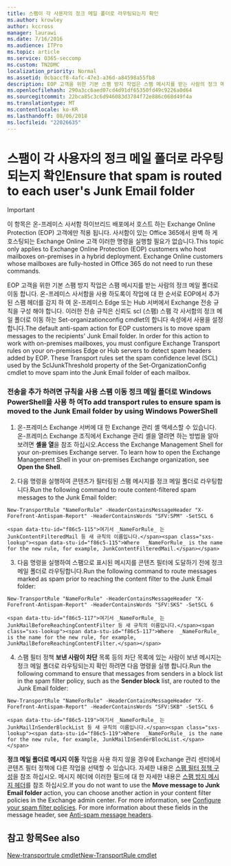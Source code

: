 ```yaml
---
title: 스팸이 각 사용자의 정크 메일 폴더로 라우팅되는지 확인
ms.author: krowley
author: kccross
manager: laurawi
ms.date: 7/16/2016
ms.audience: ITPro
ms.topic: article
ms.service: O365-seccomp
ms.custom: TN2DMC
localization_priority: Normal
ms.assetid: 0cbaccf8-4afc-47e3-a36d-a84598a55fb8
description: EOP 고객을 위한 기본 스팸 방지 작업은 스팸 메시지를 받는 사람의 정크 메일 폴더로 이동 합니다. 온-프레미스 사서함을 사용 하도록이 작업에 대 한 순서로 EOP에서 추가 된 스팸 헤더를 감지 하 여 온-프레미스 Edge 또는 Hub 서버에서 Exchange 전송 규칙을 구성 해야 합니다. 이러한 전송 규칙은 신뢰도 scl (스팸) 스팸 각 사서함의 정크 메일 폴더로 이동 하는 Set-organizationconfig cmdlet의 합니다 속성에서 사용을 설정 합니다.
ms.openlocfilehash: 290a3cc6aed07cd4d91df65350fd49c9226a0d64
ms.sourcegitcommit: 22bca85c3c6d946083d3784f72e886c068d49f4a
ms.translationtype: MT
ms.contentlocale: ko-KR
ms.lasthandoff: 08/06/2018
ms.locfileid: "22026635"
---
```

# <a name="ensure-that-spam-is-routed-to-each-users-junk-email-folder"></a><span data-ttu-id="f86c5-105">스팸이 각 사용자의 정크 메일 폴더로 라우팅되는지 확인</span><span class="sxs-lookup"><span data-stu-id="f86c5-105">Ensure that spam is routed to each user's Junk Email folder</span></span>

> [!IMPORTANT]
> <span data-ttu-id="f86c5-p102">이 항목은 온-프레미스 사서함 하이브리드 배포에서 호스트 하는 Exchange Online Protection (EOP) 고객에만 적용 됩니다. 사서함이 있는 Office 365에서 완벽 하 게 호스팅되는 Exchange Online 고객 이러한 명령을 실행할 필요가 없습니다.</span><span class="sxs-lookup"><span data-stu-id="f86c5-p102">This topic only applies to Exchange Online Protection (EOP) customers who host mailboxes on-premises in a hybrid deployment. Exchange Online customers whose mailboxes are fully-hosted in Office 365 do not need to run these commands.</span></span> 
  
<span data-ttu-id="f86c5-p103">EOP 고객을 위한 기본 스팸 방지 작업은 스팸 메시지를 받는 사람의 정크 메일 폴더로 이동 합니다. 온-프레미스 사서함을 사용 하도록이 작업에 대 한 순서로 EOP에서 추가 된 스팸 헤더를 감지 하 여 온-프레미스 Edge 또는 Hub 서버에서 Exchange 전송 규칙을 구성 해야 합니다. 이러한 전송 규칙은 신뢰도 scl (스팸) 스팸 각 사서함의 정크 메일 폴더로 이동 하는 Set-organizationconfig cmdlet의 합니다 속성에서 사용을 설정 합니다.</span><span class="sxs-lookup"><span data-stu-id="f86c5-p103">The default anti-spam action for EOP customers is to move spam messages to the recipients' Junk Email folder. In order for this action to work with on-premises mailboxes, you must configure Exchange Transport rules on your on-premises Edge or Hub servers to detect spam headers added by EOP. These Transport rules set the spam confidence level (SCL) used by the SclJunkThreshold property of the Set-OrganizationConfig cmdlet to move spam into the Junk Email folder of each mailbox.</span></span> 
  
### <a name="to-add-transport-rules-to-ensure-spam-is-moved-to-the-junk-email-folder-by-using-windows-powershell"></a><span data-ttu-id="f86c5-111">전송을 추가 하려면 규칙을 사용 스팸 이동 정크 메일 폴더로 Windows PowerShell을 사용 하 여</span><span class="sxs-lookup"><span data-stu-id="f86c5-111">To add transport rules to ensure spam is moved to the Junk Email folder by using Windows PowerShell</span></span>

1. <span data-ttu-id="f86c5-p104">온-프레미스 Exchange 서버에 대 한 Exchange 관리 셸 액세스할 수 있습니다. 온-프레미스 Exchange 조직에서 Exchange 관리 셸을 열려면 하는 방법을 알아보려면 **셸을 열**을 참조 하십시오.</span><span class="sxs-lookup"><span data-stu-id="f86c5-p104">Access the Exchange Management Shell for your on-premises Exchange server. To learn how to open the Exchange Management Shell in your on-premises Exchange organization, see **Open the Shell**.</span></span>
    
2. <span data-ttu-id="f86c5-114">다음 명령을 실행하여 콘텐츠가 필터링된 스팸 메시지를 정크 메일 폴더로 라우팅합니다.</span><span class="sxs-lookup"><span data-stu-id="f86c5-114">Run the following command to route content-filtered spam messages to the Junk Email folder:</span></span>
    
  ```
  New-TransportRule "NameForRule" -HeaderContainsMessageHeader "X-Forefront-Antispam-Report" -HeaderContainsWords "SFV:SPM" -SetSCL 6
  ```

    <span data-ttu-id="f86c5-115">여기서 _NameForRule_ 는 JunkContentFilteredMail 등 새 규칙의 이름입니다.</span><span class="sxs-lookup"><span data-stu-id="f86c5-115">Where  _NameForRule_ is the name for the new rule, for example, JunkContentFilteredMail.</span></span> 
    
3. <span data-ttu-id="f86c5-116">다음 명령을 실행하여 스팸으로 표시된 메시지를 콘텐츠 필터에 도달하기 전에 정크 메일 폴더로 라우팅합니다.</span><span class="sxs-lookup"><span data-stu-id="f86c5-116">Run the following command to route messages marked as spam prior to reaching the content filter to the Junk Email folder:</span></span>
    
  ```
  New-TransportRule "NameForRule" -HeaderContainsMessageHeader "X-Forefront-Antispam-Report" -HeaderContainsWords "SFV:SKS" -SetSCL 6
  ```

    <span data-ttu-id="f86c5-117">여기서 _NameForRule_ 는 JunkMailBeforeReachingContentFilter 등 새 규칙의 이름입니다.</span><span class="sxs-lookup"><span data-stu-id="f86c5-117">Where  _NameForRule_ is the name for the new rule, for example, JunkMailBeforeReachingContentFilter.</span></span> 
    
4. <span data-ttu-id="f86c5-118">스팸 필터 정책 **보낸 사람이 차단** 목록 등의 차단 목록에 있는 사람이 보낸 메시지는 정크 메일 폴더로 라우팅되는지 확인 하려면 다음 명령을 실행 합니다.</span><span class="sxs-lookup"><span data-stu-id="f86c5-118">Run the following command to ensure that messages from senders in a block list in the spam filter policy, such as the **Sender block** list, are routed to the Junk Email folder:</span></span> 
    
  ```
  New-TransportRule "NameForRule" -HeaderContainsMessageHeader "X-Forefront-Antispam-Report" -HeaderContainsWords "SFV:SKB" -SetSCL 6
  ```

    <span data-ttu-id="f86c5-119">여기서 _NameForRule_ 는 JunkMailInSenderBlockList 등 새 규칙의 이름입니다.</span><span class="sxs-lookup"><span data-stu-id="f86c5-119">Where  _NameForRule_ is the name for the new rule, for example, JunkMailInSenderBlockList.</span></span> 
    
<span data-ttu-id="f86c5-p105">**정크 메일 폴더로 메시지 이동** 작업을 사용 하지 않을 경우에 Exchange 관리 센터에서 콘텐츠 필터 정책에 다른 작업을 선택할 수 있습니다. 자세한 내용은 [스팸 필터 정책 구성](configure-your-spam-filter-policies.md)을 참조 하십시오. 메시지 헤더에 이러한 필드에 대 한 자세한 내용은 [스팸 방지 메시지 헤더](anti-spam-message-headers.md)를 참조 하십시오.</span><span class="sxs-lookup"><span data-stu-id="f86c5-p105">If you do not want to use the **Move message to Junk Email folder** action, you can choose another action in your content filter policies in the Exchange admin center. For more information, see [Configure your spam filter policies](configure-your-spam-filter-policies.md). For more information about these fields in the message header, see [Anti-spam message headers](anti-spam-message-headers.md).</span></span>
  
## <a name="see-also"></a><span data-ttu-id="f86c5-123">참고 항목</span><span class="sxs-lookup"><span data-stu-id="f86c5-123">See also</span></span>

[<span data-ttu-id="f86c5-124">New-transportrule cmdlet</span><span class="sxs-lookup"><span data-stu-id="f86c5-124">New-TransportRule cmdlet</span></span>](https://technet.microsoft.com/library/bb125138%28v=exchg.160%29.aspx)

